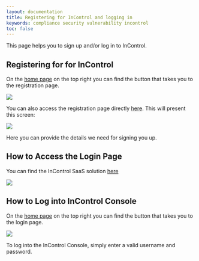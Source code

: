 ```yaml
---
layout: documentation
title: Registering for InControl and logging in
keywords: compliance security vulnerability incontrol
toc: false
---
```


This page helps you to sign up and/or log in to InControl.

## Registering for for InControl

On the [home page](https://www.incontrol.services) on the top right you can find the button that takes you to the registration page.

<img src="/in_control_docs/docs/images/sign-up-link.jpg">

You can also access the registration page directly [here](https://www.incontrol.services/users/sign_up). This will present this screen:

<img src="/in_control_docs/docs/images/sign-up.jpg">

Here you can provide the details we need for signing you up. 


## How to Access the Login Page

You can find the InControl SaaS solution [here](https://www.incontrol.services)

<img src="/in_control_docs/docs/images/login-screen.jpg">

## How to Log into InControl Console

On the [home page](https://www.incontrol.services) on the top right you can find the button that takes you to the login page.

<img src="/in_control_docs/docs/images/login-up-link.jpg">

To log into the InControl Console, simply enter a valid username and password. 
